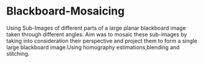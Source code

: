# Blackboard-Mosaicing
Using Sub-Images of different parts of a large planar blackboard image taken through different angles.
Aim was to mosaic these sub-images by taking into consideration their perspective and project them to form a single large blackboard image.Using homography estimations,blending and stitching.
